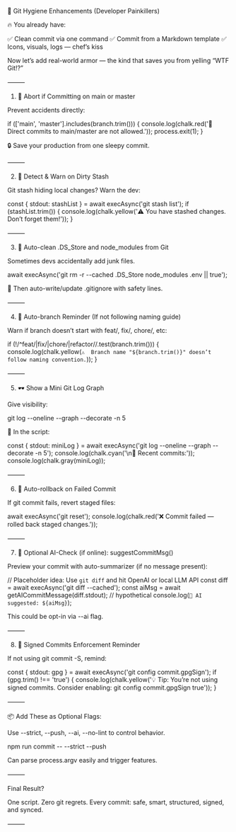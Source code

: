 

🧠 Git Hygiene Enhancements (Developer Painkillers)

🔥 You already have:

✅ Clean commit via one command
✅ Commit from a Markdown template
✅ Icons, visuals, logs — chef’s kiss

Now let’s add real-world armor — the kind that saves you from yelling “WTF Git!?”

⸻

1. 🛑 Abort if Committing on main or master

Prevent accidents directly:

if (['main', 'master'].includes(branch.trim())) {
  console.log(chalk.red('🚫 Direct commits to main/master are not allowed.'));
  process.exit(1);
}

🔒 Save your production from one sleepy commit.

⸻

2. 📂 Detect & Warn on Dirty Stash

Git stash hiding local changes? Warn the dev:

const { stdout: stashList } = await execAsync('git stash list');
if (stashList.trim()) {
  console.log(chalk.yellow('⚠️  You have stashed changes. Don’t forget them!'));
}


⸻

3. 🧽 Auto-clean .DS_Store and node_modules from Git

Sometimes devs accidentally add junk files.

await execAsync('git rm -r --cached .DS_Store node_modules .env || true');

👣 Then auto-write/update .gitignore with safety lines.

⸻

4. 🧠 Auto-branch Reminder (If not following naming guide)

Warn if branch doesn’t start with feat/, fix/, chore/, etc:

if (!/^feat\/|fix\/|chore\/|refactor\//.test(branch.trim())) {
  console.log(chalk.yellow(`⚠️  Branch name "${branch.trim()}" doesn’t follow naming convention.`));
}


⸻

5. 🕶️ Show a Mini Git Log Graph

Give visibility:

git log --oneline --graph --decorate -n 5

📜 In the script:

const { stdout: miniLog } = await execAsync('git log --oneline --graph --decorate -n 5');
console.log(chalk.cyan('\n🔁 Recent commits:'));
console.log(chalk.gray(miniLog));


⸻

6. 🧯 Auto-rollback on Failed Commit

If git commit fails, revert staged files:

await execAsync('git reset');
console.log(chalk.red('❌ Commit failed — rolled back staged changes.'));


⸻

7. 🧪 Optional AI-Check (if online): suggestCommitMsg()

Preview your commit with auto-summarizer (if no message present):

// Placeholder idea: Use `git diff` and hit OpenAI or local LLM API
const diff = await execAsync('git diff --cached');
const aiMsg = await getAICommitMessage(diff.stdout); // hypothetical
console.log(`🤖 AI suggested: ${aiMsg}`);

This could be opt-in via --ai flag.

⸻

8. 🔐 Signed Commits Enforcement Reminder

If not using git commit -S, remind:

const { stdout: gpg } = await execAsync('git config commit.gpgSign');
if (gpg.trim() !== 'true') {
  console.log(chalk.yellow('💡 Tip: You’re not using signed commits. Consider enabling: git config commit.gpgSign true'));
}


⸻

📦 Add These as Optional Flags:

Use --strict, --push, --ai, --no-lint to control behavior.

npm run commit -- --strict --push

Can parse process.argv easily and trigger features.

⸻

Final Result?

One script. Zero git regrets.
Every commit: safe, smart, structured, signed, and synced.

⸻

